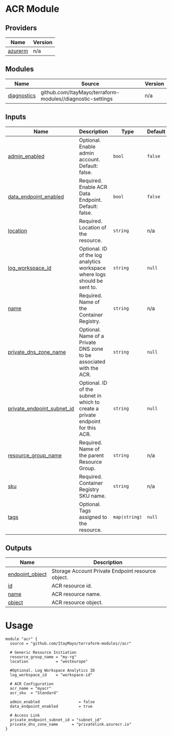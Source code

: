 <!-- BEGIN_TF_DOCS -->
# ACR Module

## Providers

| Name | Version |
|------|---------|
| <a name="provider_azurerm"></a> [azurerm](#provider\_azurerm) | n/a |

## Modules

| Name | Source | Version |
|------|--------|---------|
| <a name="module_diagnostics"></a> [diagnostics](#module\_diagnostics) | github.com/ItayMayo/terraform-modules//diagnostic-settings | n/a |

## Inputs

| Name | Description | Type | Default | Required |
|------|-------------|------|---------|:--------:|
| <a name="input_admin_enabled"></a> [admin\_enabled](#input\_admin\_enabled) | Optional. Enable admin account. Default: false. | `bool` | `false` | no |
| <a name="input_data_endpoint_enabled"></a> [data\_endpoint\_enabled](#input\_data\_endpoint\_enabled) | Required. Enable ACR Data Endpoint. Default: false. | `bool` | `false` | no |
| <a name="input_location"></a> [location](#input\_location) | Required. Location of the resource. | `string` | n/a | yes |
| <a name="input_log_workspace_id"></a> [log\_workspace\_id](#input\_log\_workspace\_id) | Optional. ID of the log analytics workspace where logs should be sent to. | `string` | `null` | no |
| <a name="input_name"></a> [name](#input\_name) | Required. Name of the Container Registry. | `string` | n/a | yes |
| <a name="input_private_dns_zone_name"></a> [private\_dns\_zone\_name](#input\_private\_dns\_zone\_name) | Optional. Name of a Private DNS zone to be associated with the ACR. | `string` | `null` | no |
| <a name="input_private_endpoint_subnet_id"></a> [private\_endpoint\_subnet\_id](#input\_private\_endpoint\_subnet\_id) | Optional. ID of the subnet in which to create a private endpoint for this ACR. | `string` | `null` | no |
| <a name="input_resource_group_name"></a> [resource\_group\_name](#input\_resource\_group\_name) | Required. Name of the parent Resource Group. | `string` | n/a | yes |
| <a name="input_sku"></a> [sku](#input\_sku) | Required. Container Registry SKU name. | `string` | n/a | yes |
| <a name="input_tags"></a> [tags](#input\_tags) | Optional. Tags assigned to the resource. | `map(string)` | `null` | no |

## Outputs

| Name | Description |
|------|-------------|
| <a name="output_endpoint_object"></a> [endpoint\_object](#output\_endpoint\_object) | Storage Account Private Endpoint resource object. |
| <a name="output_id"></a> [id](#output\_id) | ACR resource id. |
| <a name="output_name"></a> [name](#output\_name) | ACR resource name. |
| <a name="output_object"></a> [object](#output\_object) | ACR resource object. |

# Usage

```
module "acr" {
  source = "github.com/ItayMayo/terraform-modules//acr"

  # Generic Resource Initiation
  resource_group_name = "my-rg"
  location            = "westeurope"

  #Optional. Log Workspace Analytics ID
  log_workspace_id    = "workspace-id"

  # ACR Configuration
  acr_name = "myacr"
  acr_sku  = "Standard"

  admin_enabled                 = false
  data_endpoint_enabled         = true

  # Access Link
  private_endpoint_subnet_id = "subnet_id"
  private_dns_zone_name      = "privatelink.azurecr.io"
}

```
<!-- END_TF_DOCS -->